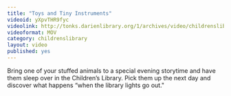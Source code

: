 ```yaml
---
title: "Toys and Tiny Instruments"
videoid: yXpvTHR9fyc
videolink: http://tonks.darienlibrary.org/1/archives/video/childrenslibrary/20161209_stuffed_animal_sleepover_teaser.mov
videoformat: MOV
category: childrenslibrary
layout: video
published: yes
---
```


Bring one of your stuffed animals to a special evening storytime and have them sleep over in the Children’s Library. Pick them up the next day and discover what happens “when the library lights go out."